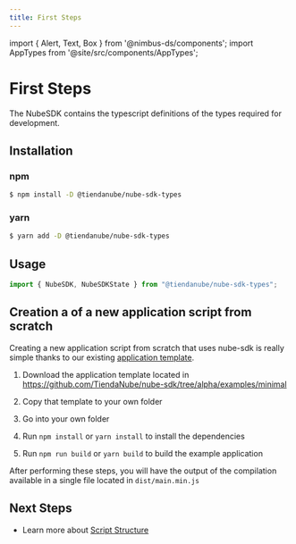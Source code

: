 ```yaml
---
title: First Steps
---
```


import { Alert, Text, Box } from '@nimbus-ds/components';
import AppTypes from '@site/src/components/AppTypes';

# First Steps

The NubeSDK contains the typescript definitions of the types required for development.

## Installation

### npm

```bash
$ npm install -D @tiendanube/nube-sdk-types
```

### yarn

```bash
$ yarn add -D @tiendanube/nube-sdk-types
```

## Usage

```typescript
import { NubeSDK, NubeSDKState } from "@tiendanube/nube-sdk-types";
```

## Creation a of a new application script from scratch

Creating a new application script from scratch that uses nube-sdk is really simple thanks to our existing [application template](https://github.com/TiendaNube/nube-sdk/tree/alpha/examples/minimal).

1. Download the application template located in https://github.com/TiendaNube/nube-sdk/tree/alpha/examples/minimal

2. Copy that template to your own folder

3. Go into your own folder

4. Run `npm install` or `yarn install` to install the dependencies

5. Run `npm run build` or `yarn build` to build the example application

After performing these steps, you will have the output of the compilation available in a single file located in `dist/main.min.js`

## Next Steps

- Learn more about [Script Structure](./script-structure.md)
